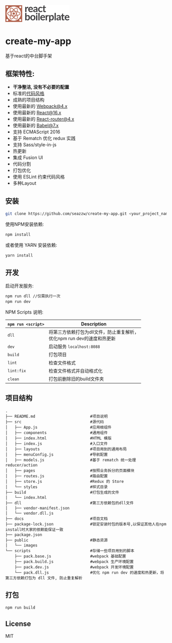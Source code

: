 <img src='./public/images/react-boilerplate.png' style='width:200px'>

# create-my-app
基于react的中台脚手架

## 框架特性:
+ **干净整洁, 没有不必要的配置**
+ 标准的[代码风格](https://standardjs.com/)
+ 成熟的项目结构
+ 使用最新的 Webpack@4.x
+ 使用最新的 React@16.x
+ 使用最新的 React-router@4.x
+ 使用最新的 Babel@7.x
+ 支持 ECMAScript 2016
+ 基于 Rematch 优化 redux 实践
+ 支持 Sass/style-in-js
+ 热更新
+ 集成 Fusion UI
+ 代码分割
+ 打包优化
+ 使用 ESLint 约束代码风格
+ 多种Layout

## 安装

```bash
git clone https://github.com/seazzw/create-my-app.git <your_project_name>
```

使用NPM安装依赖:

```bash
npm install
```

或者使用 YARN 安装依赖:

```bash
yarn install
```

## 开发

启动开发服务:

```bash
npm run dll //仅需执行一次
npm run dev
```

NPM Scripts 说明:

|`npm run <script>` |Description|
|-------------------|-----------|
|`dll`              |将第三方依赖打包为dll文件，防止重复解析，<br>优化npm run dev的速度和热更新 |
|`dev`              |启动服务 `localhost:8088`|
|`build`            |打包项目|
|`lint`             |检查文件格式|
|`lint:fix`         |检查文件格式并自动格式化|
|`clean`            |打包前删除旧的build文件夹|

## 项目结构
```
.
├── README.md                        #项目说明
├── src                              #源代码
│   ├── App.js                       #应用根组件
│   ├── components                   #通用组件
│   ├── index.html                   #HTML 模版
│   ├── index.js                     #入口文件
│   ├── layouts                      #项目用到的通用布局
│   ├── menuConfig.js                #导航配置
│   ├── models.js                    #基于 rematch 统一处理reducer/action
│   ├── pages                        #按照业务拆分的页面模块
│   ├── routes.js                    #路由配置
│   ├── store.js                     #Redux 的 Store
│   └── styles                       #样式目录
├── build                            #打包生成的文件
│   └── index.html                   
├── dll                              #第三方依赖包的dll文件
│   ├── vendor-manifest.json         
│   └── vendor.dll.js                
├── docs                             #项目文档
├── package-lock.json                #锁定安装时包的版本号,以保证其他人在npm install时大家的依赖能保证一致               
├── package.json                     
├── public                           #静态资源
│   └── images                       
└── scripts                          #存储一些项目用到的脚本
    ├── pack.base.js                 #webpack 基础配置
    ├── pack.build.js                #webpack 生产环境配置
    ├── pack.dev.js                  #webpack 开发环境配置
    └── pack.dll.js                  #优化 npm run dev 的速度和热更新，将第三方依赖打包为 dll 文件, 防止重复解析

```

## 打包

```bash
npm run build
```

## License

MIT
